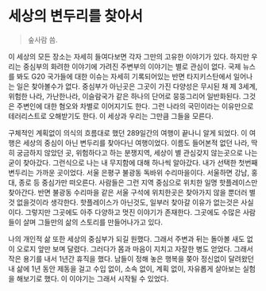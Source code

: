 # 세상의 변두리를 찾아서
> 숲사람 씀.

이 세상의 모든 장소는 자세히 들여다보면 각자 그만의 고유한 이야기가 있다. 하지만 우리는 중심부의 화려한 이야기에 가려진 주변부의 이야기는 별로 관심이 없다. 국제 뉴스를 봐도 G20 국가들에 대한 이슈는 자세히 기록되어있는 반면 타지키스탄에서 일어나는 일은 찾아볼수가 없다. 중심부가 아닌곳은 그곳이 가진 다양성은 무시된 채 제 3세계, 위험한 나라, 가난한나라, 이슬람국가 같은 하나의 단어로 뭉뚱그리어 일반화된다. 그것은 주변인에 대한 혐오와 차별로 이어지기도 한다. 그런 나라의 국민이라는 이유만으로 테러리스트로 오해받기도 한다. 이 세상과 우리는 그만큼 그들을 모른다.

구체적인 계획없이 의식의 흐름대로 했던 289일간의 여행이 끝나니 알게 되었다. 이 여행은 세상의 중심이 아닌 변두리를 찾아다닌 여행이었다. 이름도 들어본적 없던 나라, 딱히 궁금하지 않았던 곳, 위험하다고 하는 분쟁지역, 세상이 별 관심갖지 않는곳으로 나는 굳이 찾아갔다. 그런식으로 나는 내 무지함에 대해 하나씩 알아갔다. 내가 선택한 첫번째 변두리는 가까운 곳이었다. 서울 은평구 불광동 독바위 수리마을이다. 서울하면 강남, 홍대, 종로 등 중심가만 떠오른다. 사람들은 그런 지역 중심으로 위치한 일명 핫플레이스만 찾아간다. 반면 불광동 수리마을 같은 서울 구석에 위치한곳은 찾아가지 않을 뿐더러 별것 없을것이라 생각한다. 핫플레이스가 아닌것도, 일부러 찾아갈 이유가 없는것은 사실이다. 그렇지만 그곳에도 아주 다양하고 멋진 이야기가 존재한다. 그곳에도 수많은 사람들이 살며 그들만의 삶의 스토리를 만들어나가고 있다.

나의 개인적 삶 또한 세상의 중심부가 되길 원했다. 그래서 주변과 뒤는 돌아볼 새도 없이 오로지 앞만 보며 달렸다. 그러다가 몸과 마음이 지치고 자잘한 병도 얻었다. 그래서 작은 용기를 내서 1년간 휴직을 했다. 남들이 정해 놓은 행복을 쫒아 정신없이 달려왔던 내 삶에 1년 동안 제동을 걸고 수입 없이, 소속 없이, 계획 없이, 자유롭게 살아보는 실험을 해보기로 했다. 이 이야기는 그래서 시작될 수 있었다.


